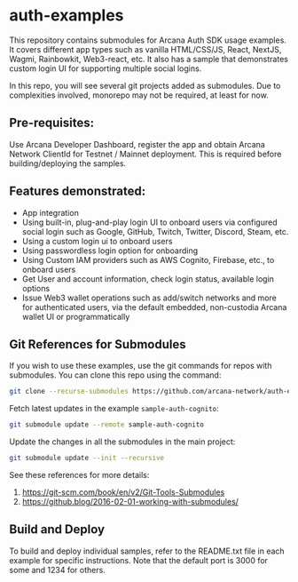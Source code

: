 # auth-examples

This repository contains submodules for Arcana Auth SDK usage examples. It covers different app types such as vanilla HTML/CSS/JS, React, NextJS, Wagmi, Rainbowkit, Web3-react, etc. It also has a sample that demonstrates custom login UI for supporting multiple social logins.

In this repo, you will see several git projects added as submodules.  Due to complexities involved, monorepo may not be required, at least for now.

## Pre-requisites:
Use Arcana Developer Dashboard, register the app and obtain Arcana Network ClientId for Testnet / Mainnet deployment. This is required before building/deploying the samples.

## Features demonstrated:
* App integration
* Using built-in, plug-and-play login UI to onboard users via configured social login such as Google, GitHub, Twitch, Twitter, Discord, Steam, etc.
* Using a custom login ui to onboard users
* Using passwordless login option for onboarding
* Using Custom IAM providers such as AWS Cognito, Firebase, etc., to onboard users
* Get User and account information, check login status, available login options
* Issue Web3 wallet operations such as add/switch networks and more for authenticated users, via the default embedded, non-custodia Arcana wallet UI or programmatically

## Git References for Submodules

If you wish to use these examples, use the git commands for repos with submodules. You can clone this repo using the command:

```sh
git clone --recurse-submodules https://github.com/arcana-network/auth-examples.git
```

Fetch latest updates in the example `sample-auth-cognito`:

```sh
git submodule update --remote sample-auth-cognito
```

Update the changes in all the submodules in the main project:

```sh
git submodule update --init --recursive
```
 
See these references for more details:
1.  https://git-scm.com/book/en/v2/Git-Tools-Submodules
2. https://github.blog/2016-02-01-working-with-submodules/

## Build and Deploy
To build and deploy individual samples, refer to the README.txt file in each example for specific instructions. Note that the default port is 3000 for some and 1234 for others.
